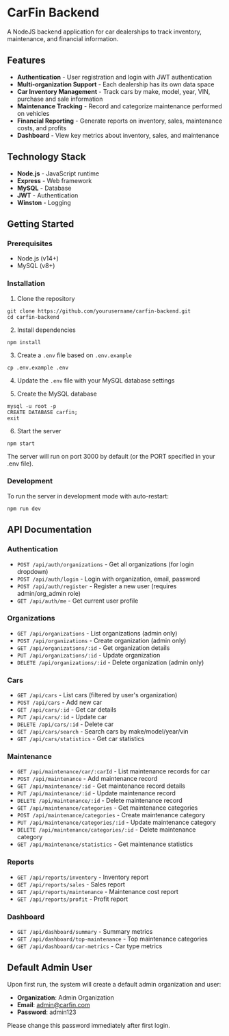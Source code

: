 # CarFin Backend

A NodeJS backend application for car dealerships to track inventory, maintenance, and financial information.

## Features

- **Authentication** - User registration and login with JWT authentication
- **Multi-organization Support** - Each dealership has its own data space
- **Car Inventory Management** - Track cars by make, model, year, VIN, purchase and sale information
- **Maintenance Tracking** - Record and categorize maintenance performed on vehicles
- **Financial Reporting** - Generate reports on inventory, sales, maintenance costs, and profits
- **Dashboard** - View key metrics about inventory, sales, and maintenance

## Technology Stack

- **Node.js** - JavaScript runtime
- **Express** - Web framework
- **MySQL** - Database
- **JWT** - Authentication
- **Winston** - Logging

## Getting Started

### Prerequisites

- Node.js (v14+)
- MySQL (v8+)

### Installation

1. Clone the repository
```
git clone https://github.com/yourusername/carfin-backend.git
cd carfin-backend
```

2. Install dependencies
```
npm install
```

3. Create a `.env` file based on `.env.example`
```
cp .env.example .env
```

4. Update the `.env` file with your MySQL database settings

5. Create the MySQL database
```
mysql -u root -p
CREATE DATABASE carfin;
exit
```

6. Start the server
```
npm start
```

The server will run on port 3000 by default (or the PORT specified in your .env file).

### Development

To run the server in development mode with auto-restart:
```
npm run dev
```

## API Documentation

### Authentication

- `POST /api/auth/organizations` - Get all organizations (for login dropdown)
- `POST /api/auth/login` - Login with organization, email, password
- `POST /api/auth/register` - Register a new user (requires admin/org_admin role)
- `GET /api/auth/me` - Get current user profile

### Organizations

- `GET /api/organizations` - List organizations (admin only)
- `POST /api/organizations` - Create organization (admin only)
- `GET /api/organizations/:id` - Get organization details
- `PUT /api/organizations/:id` - Update organization
- `DELETE /api/organizations/:id` - Delete organization (admin only)

### Cars

- `GET /api/cars` - List cars (filtered by user's organization)
- `POST /api/cars` - Add new car
- `GET /api/cars/:id` - Get car details
- `PUT /api/cars/:id` - Update car
- `DELETE /api/cars/:id` - Delete car
- `GET /api/cars/search` - Search cars by make/model/year/vin
- `GET /api/cars/statistics` - Get car statistics

### Maintenance

- `GET /api/maintenance/car/:carId` - List maintenance records for car
- `POST /api/maintenance` - Add maintenance record
- `GET /api/maintenance/:id` - Get maintenance record details
- `PUT /api/maintenance/:id` - Update maintenance record
- `DELETE /api/maintenance/:id` - Delete maintenance record
- `GET /api/maintenance/categories` - Get maintenance categories
- `POST /api/maintenance/categories` - Create maintenance category
- `PUT /api/maintenance/categories/:id` - Update maintenance category
- `DELETE /api/maintenance/categories/:id` - Delete maintenance category
- `GET /api/maintenance/statistics` - Get maintenance statistics

### Reports

- `GET /api/reports/inventory` - Inventory report
- `GET /api/reports/sales` - Sales report
- `GET /api/reports/maintenance` - Maintenance cost report
- `GET /api/reports/profit` - Profit report

### Dashboard

- `GET /api/dashboard/summary` - Summary metrics
- `GET /api/dashboard/top-maintenance` - Top maintenance categories
- `GET /api/dashboard/car-metrics` - Car type metrics

## Default Admin User

Upon first run, the system will create a default admin organization and user:

- **Organization**: Admin Organization
- **Email**: admin@carfin.com
- **Password**: admin123

Please change this password immediately after first login. 